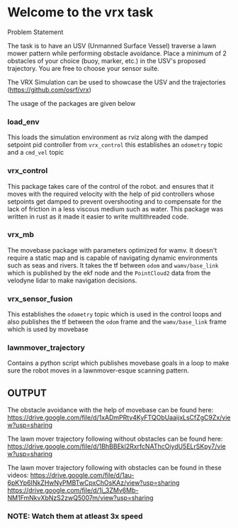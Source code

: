 # Welcome to the vrx task

Problem Statement

The task is to have an USV (Unmanned Surface Vessel) traverse a lawn mower pattern while performing obstacle avoidance.  Place a minimum of  2 obstacles of your choice (buoy, marker, etc.) in the USV's proposed trajectory. You are free to choose your sensor suite.

The VRX Simulation can be used to showcase the USV and the trajectories (https://github.com/osrf/vrx)

The usage of the packages are given below

### load_env
This loads the simulation environment as rviz along with the damped setpoint pid  controller from `vrx_control` this establishes an `odometry` topic and a `cmd_vel` topic 

### vrx_control
This package takes care of the control of the robot. and ensures that it moves with the required velocity with the help of pid controllers whose setpoints get damped to prevent overshooting and to compensate for the lack of friction in a less viscous medium such as water. This package was written in rust as it made it easier to write multithreaded code.

### vrx_mb
The movebase package with parameters optimized for wamv. It doesn't require a static map and is capable of navigating dynamic environments such as seas and rivers. It takes the tf between `odom` and `wamv/base_link` which is published by the ekf node and the `PointCloud2` data from the velodyne lidar to make navigation decisions. 

### vrx_sensor_fusion
This establishes the `odometry` topic which is used in the control loops and also publishes the tf between the `odom` frame and the `wamv/base_link` frame which is used by movebase

### lawnmover_trajectory
Contains a python script which publishes movebase goals in a loop to make sure the robot moves in a lawnmover-esque scanning pattern.


## OUTPUT
The obstacle avoidance with the help of movebase can be found here: https://drive.google.com/file/d/1xADmPRtv4KyFTQObUaaijxLsCfZgC9Zx/view?usp=sharing

The lawn mover trajectory following without obstacles can be found here: https://drive.google.com/file/d/1BhBBEkl2RxrfcNAThcOiydU5ELrSKpy7/view?usp=sharing

The lawn mover trajectory following with obstacles can be found in these videos:
https://drive.google.com/file/d/1au-6pKYp6INkZHwNyPMBTwCpxChOsKAz/view?usp=sharing <br>
https://drive.google.com/file/d/1i_3ZMv6Mb-NM1FmNkvXbNzS2zwQ5007m/view?usp=sharing

### NOTE: Watch them at atleast 3x speed
